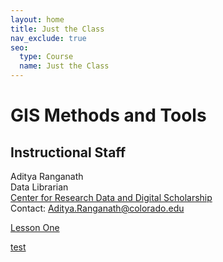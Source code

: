 ```yaml
---
layout: home
title: Just the Class
nav_exclude: true
seo:
  type: Course
  name: Just the Class
---
```


# GIS Methods and Tools

## Instructional Staff

Aditya Ranganath\
Data Librarian\
[Center for Research Data and Digital Scholarship](https://www.colorado.edu/crdds/)\
Contact: [Aditya.Ranganath@colorado.edu](mailto:Aditya.Ranganath@colorado.edu)

[Lesson One](class1.md)


[test](test/syllabus.html)




